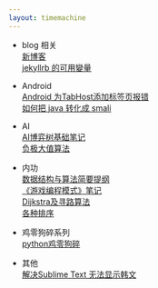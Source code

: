 ```yaml
---
layout: timemachine
---
```

 * blog 相关  
[新博客](../sample/2017/04/06/new-blog)  
[jekyllrb 的可用變量](../jekyllrb/2017/04/06/jekyllrb-variables)  

 * Android  
[Android 为TabHost添加标签页报错](../android/2017/04/07/android-tabhost-error)  
[如何把 java 转化成 smali](../android/2017/04/12/java-to-smali)  

 * AI  
[AI博弈树基础笔记](../ai/2017/04/11/ai-basement)  
[负极大值算法](../ai/2017/04/24/negamax)  

 * 内功  
[数据结构与算法简要提纲](../internal-strength/2017/04/18/data-structures-brief)  
[《游戏编程模式》笔记](../internal-strength/2017/04/20/game-programming-patterns)  
[Dijkstra及寻路算法](../internal-strength/2017/04/26/dijkstra_algorithm)  
[各种排序](../internal-strength/2018/02/07/sorting-algorithms)  

 * 鸡零狗碎系列  
 [python鸡零狗碎](../python/2018/02/01/python-tips)

 * 其他  
[解决Sublime Text 无法显示韩文](../others/2017/08/29/sublime)  
